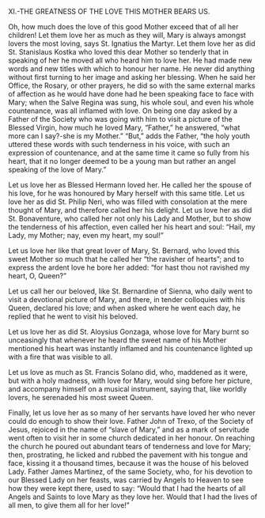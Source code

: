 
XI.-THE GREATNESS OF THE LOVE THIS MOTHER BEARS US.

Oh, how much does the love of this good Mother exceed that of all her children! Let them love her as much as they will, Mary is always amongst lovers the most loving, says St. Ignatius the Martyr. Let them love her as did St. Stanislaus Kostka who loved this dear Mother so tenderly that in speaking of her he moved all who heard him to love her. He had made new words and new titles with which to honour her name. He never did anything without first turning to her image and asking her blessing. When he said her Office, the Rosary, or other prayers, he did so with the same external marks of affection as he would have done had he been speaking face to face with Mary; when the Salve Regina was sung, his whole soul, and even his whole countenance, was all inflamed with love. On being one day asked by a Father of the Society who was going with him to visit a picture of the Blessed Virgin, how much he loved Mary, “Father,” he answered, “what more can I say?-she is my Mother.” “But,” adds the Father, “the holy youth uttered these words with such tenderness in his voice, with such an expression of countenance, and at the same time it came so fully from his heart, that it no longer deemed to be a young man but rather an angel speaking of the love of Mary.”

Let us love her as Blessed Hermann loved her. He called her the spouse of his love, for he was honoured by Mary herself with this same title. Let us love her as did St. Philip Neri, who was filled with consolation at the mere thought of Mary, and therefore called her his delight. Let us love her as did St. Bonaventure, who called her not only his Lady and Mother, but to show the tenderness of his affection, even called her his heart and soul: “Hail, my Lady, my Mother; nay, even my heart, my soul!”

Let us love her like that great lover of Mary, St. Bernard, who loved this sweet Mother so much that he called her “the ravisher of hearts”; and to express the ardent love he bore her added: “for hast thou not ravished my heart, O, Queen?”

Let us call her our beloved, like St. Bernardine of Sienna, who daily went to visit a devotional picture of Mary, and there, in tender colloquies with his Queen, declared his love; and when asked where he went each day, he replied that he went to visit his beloved.

Let us love her as did St. Aloysius Gonzaga, whose love for Mary burnt so unceasingly that whenever he heard the sweet name of his Mother mentioned his heart was instantly inflamed and his countenance lighted up with a fire that was visible to all.

Let us love as much as St. Francis Solano did, who, maddened as it were, but with a holy madness, with love for Mary, would sing before her picture, and accompany himself on a musical instrument, saying that, like worldly lovers, he serenaded his most sweet Queen.

Finally, let us love her as so many of her servants have loved her who never could do enough to show their love. Father John of Trexo, of the Society of Jesus, rejoiced in the name of “slave of Mary,” and as a mark of servitude went often to visit her in some church dedicated in her honour. On reaching the church he poured out abundant tears of tenderness and love for Mary; then, prostrating, he licked and rubbed the pavement with his tongue and face, kissing it a thousand times, because it was the house of his beloved Lady. Father James Martinez, of the same Society, who, for his devotion to our Blessed Lady on her feasts, was carried by Angels to Heaven to see how they were kept there, used to say: “Would that I had the hearts of all Angels and Saints to love Mary as they love her. Would that I had the lives of all men, to give them all for her love!”


